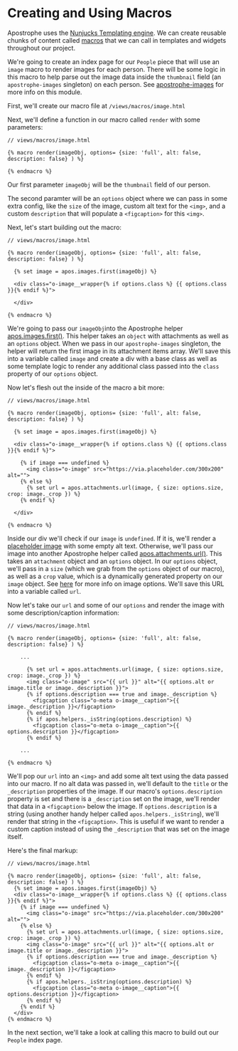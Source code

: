 # Creating and Using Macros

Apostrophe uses the [Nunjucks Templating engine](https://mozilla.github.io/nunjucks/). We can create reusable chunks of content called [macros](https://mozilla.github.io/nunjucks/templating.html#macro) that we can call in templates and widgets throughout our project.

We're going to create an index page for our `People` piece that will use an `image` macro to render images for each person. There will be some logic in this macro to help parse out the image data inside the `thumbnail` field (an `apostrophe-images` singleton) on each person. See [apostrophe-images](/add/link/here) for more info on this module.

First, we'll create our macro file at `/views/macros/image.html`

Next, we'll define a function in our macro called `render` with some parameters:

```markup
// views/macros/image.html

{% macro render(imageObj, options= {size: 'full', alt: false, description: false} ) %}

{% endmacro %}
```

Our first parameter `imageObj` will be the `thumbnail` field of our person.

The second paramter will be an `options` object where we can pass in some extra config, like the `size` of the image, custom alt text for the `<img>`, and a custom `description` that will populate a `<figcaption>` for this `<img>`.

Next, let's start building out the macro:

```markup
// views/macros/image.html

{% macro render(imageObj, options= {size: 'full', alt: false, description: false} ) %}

  {% set image = apos.images.first(imageObj) %}

  <div class="o-image__wrapper{% if options.class %} {{ options.class }}{% endif %}">

  </div>
  
{% endmacro %}
```

We're going to pass our `imageObj`into the Apostrophe helper [apos.images.first()](https://docs.apostrophecms.org/apostrophe/modules/apostrophe-attachments#first-within-options-api). This helper takes an `object` with attachments as well as an `options` object. When we pass in our `apostrophe-images` singleton, the helper will return the first image in its attachment items array. We'll save this into a variable called `image` and create a div with a base class as well as some template logic to render any additional class passed into the `class` property of our `options` object.

Now let's flesh out the inside of the macro a bit more:
```markup
// views/macros/image.html

{% macro render(imageObj, options= {size: 'full', alt: false, description: false} ) %}

  {% set image = apos.images.first(imageObj) %}

  <div class="o-image__wrapper{% if options.class %} {{ options.class }}{% endif %}">

    {% if image === undefined %}
      <img class="o-image" src="https://via.placeholder.com/300x200" alt="">
    {% else %}
      {% set url = apos.attachments.url(image, { size: options.size, crop: image._crop }) %}
    {% endif %}

  </div>

{% endmacro %}
```
Inside our div we'll check if our `image` is `undefined`. If it is, we'll render a [placeholder image](https://via.placeholder.com) with some empty alt text. Otherwise, we'll pass our image into another Apostrophe helper called [apos.attachments.url()](https://docs.apostrophecms.org/apostrophe/modules/apostrophe-attachments#url-attachment-options-api). This takes an `attachment` object and an `options` object. In our `options` object, we'll pass in a `size` (which we grab from the `options` object of our macro), as well as a `crop` value, which is a dynamically generated property on our `image` object. See [here](/add/link/here) for more info on image options. We'll save this URL into a variable called `url`.

Now let's take our `url` and some of our `options` and render the image with some description/caption information:

```markup
// views/macros/image.html

{% macro render(imageObj, options= {size: 'full', alt: false, description: false} ) %}

    ...

      {% set url = apos.attachments.url(image, { size: options.size, crop: image._crop }) %}
      <img class="o-image" src="{{ url }}" alt="{{ options.alt or image.title or image._description }}">
      {% if options.description === true and image._description %}
        <figcaption class="o-meta o-image__caption">{{ image._description }}</figcaption>
      {% endif %}
      {% if apos.helpers._isString(options.description) %}
        <figcaption class="o-meta o-image__caption">{{ options.description }}</figcaption>
      {% endif %}

    ...

{% endmacro %}
```

We'll pop our `url` into an `<img>` and add some alt text using the data passed into our macro. If no alt data was passed in, we'll default to the `title` or the `_description` properties of the image. If our macro's `options.description` property is set and there is a `_description` set on the image, we'll render that data in a `<figcaption>` below the image. If `options.description` is a string (using another handy helper called `apos.helpers._isString`), we'll render that string in the `<figcaption>`. This is useful if we want to render a custom caption instead of using the `_description` that was set on the image itself.


Here's the final markup:

```markup
// views/macros/image.html

{% macro render(imageObj, options= {size: 'full', alt: false, description: false} ) %}
  {% set image = apos.images.first(imageObj) %}
  <div class="o-image__wrapper{% if options.class %} {{ options.class }}{% endif %}">
    {% if image === undefined %}
      <img class="o-image" src="https://via.placeholder.com/300x200" alt="">
    {% else %}
      {% set url = apos.attachments.url(image, { size: options.size, crop: image._crop }) %}
      <img class="o-image" src="{{ url }}" alt="{{ options.alt or image.title or image._description }}">
      {% if options.description === true and image._description %}
        <figcaption class="o-meta o-image__caption">{{ image._description }}</figcaption>
      {% endif %}
      {% if apos.helpers._isString(options.description) %}
        <figcaption class="o-meta o-image__caption">{{ options.description }}</figcaption>
      {% endif %}
    {% endif %}
  </div>
{% endmacro %}
```

In the next section, we'll take a look at calling this macro to build out our `People` index page.
